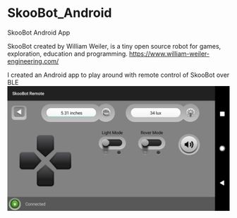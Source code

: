 # SkooBot_Android
SkooBot Android App

SkooBot created by William Weiler, is a tiny open source robot for games, exploration, education and programming.
https://www.william-weiler-engineering.com/

I created an Android app to play around with remote control of SkooBot over BLE
![App Screenshot](/Images/SkooBot_Remote_Screenshot.png)
